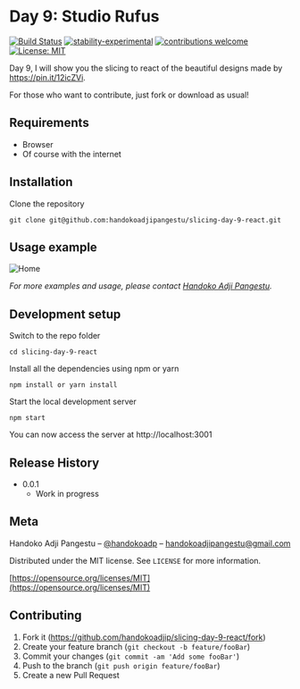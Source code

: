 # Day 9: Studio Rufus

[![Build Status](https://travis-ci.org/dwyl/esta.svg?branch=master)](https://github.com/handokoadjip/slicing-day-9-react)
[![stability-experimental](https://img.shields.io/badge/stability-experimental-orange.svg)](https://github.com/handokoadjip/slicing-day-9-react)
[![contributions welcome](https://img.shields.io/badge/contributions-welcome-brightgreen.svg?style=flat)](https://github.com/handokoadjip/slicing-day-9-react/fork)
[![License: MIT](https://img.shields.io/badge/License-MIT-yellow.svg)](https://opensource.org/licenses/MIT)

Day 9, I will show you the slicing to react of the beautiful designs made by https://pin.it/12icZVi.

For those who want to contribute, just fork or download as usual!

## Requirements

- Browser
- Of course with the internet

## Installation

Clone the repository

    git clone git@github.com:handokoadjipangestu/slicing-day-9-react.git

## Usage example

![Home](https://bebaskripsi.000webhostapp.com/slicing-day-9/home.png)

_For more examples and usage, please contact [Handoko Adji Pangestu](https://www.instagram.com/handokoadp/)._

## Development setup

Switch to the repo folder

    cd slicing-day-9-react

Install all the dependencies using npm or yarn

    npm install or yarn install

Start the local development server

    npm start

You can now access the server at http://localhost:3001

## Release History

- 0.0.1
  - Work in progress

## Meta

Handoko Adji Pangestu – [@handokoadp](https://www.instagram.com/handokoadp/) – handokoadjipangestu@gmail.com

Distributed under the MIT license. See `LICENSE` for more information.

[https://opensource.org/licenses/MIT](https://opensource.org/licenses/MIT)

## Contributing

1. Fork it (<https://github.com/handokoadjip/slicing-day-9-react/fork>)
2. Create your feature branch (`git checkout -b feature/fooBar`)
3. Commit your changes (`git commit -am 'Add some fooBar'`)
4. Push to the branch (`git push origin feature/fooBar`)
5. Create a new Pull Request
